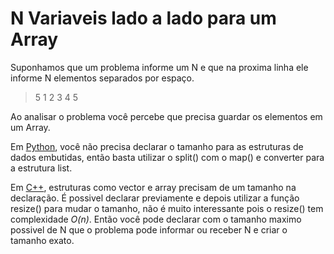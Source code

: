 # N Variaveis lado a lado para um Array

Suponhamos que um problema informe um N e que na proxima linha ele informe N elementos separados por espaço.

> 5
> 1 2 3 4 5

Ao analisar o problema você percebe que precisa guardar os elementos em um Array.

Em [Python](p.py), você não precisa declarar o tamanho para as estruturas de dados embutidas, então basta utilizar o split() com o map() e converter para a estrutura list.

Em [C++](c.cpp), estruturas como vector e array precisam de um tamanho na declaração. É possivel declarar previamente e depois utilizar a função resize() para mudar o tamanho, não é muito interessante pois o resize() tem complexidade _O(n)_. Então você pode declarar com o tamanho maximo possivel de N que o problema pode informar ou receber N e criar o tamanho exato.